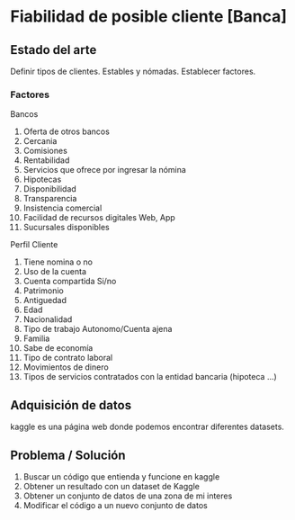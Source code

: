 # Fiabilidad de posible cliente [Banca]

## Estado del arte
Definir tipos de clientes. Estables y nómadas. Establecer factores.
### Factores

Bancos
1. Oferta de otros bancos
2. Cercania
3. Comisiones
4. Rentabilidad
5. Servicios que ofrece por ingresar la nómina
6. Hipotecas
7. Disponibilidad
8. Transparencia
9. Insistencia comercial
10. Facilidad de recursos digitales Web, App
11. Sucursales disponibles

Perfil Cliente
1. Tiene nomina o no
2. Uso de la cuenta
3. Cuenta compartida Si/no
4. Patrimonio
5. Antiguedad
6. Edad
7. Nacionalidad
8. Tipo de trabajo Autonomo/Cuenta ajena
9. Familia
10. Sabe de economía
11. Tipo de contrato laboral
12. Movimientos de dinero
13. Tipos de servicios contratados con la entidad bancaria (hipoteca ...)

## Adquisición de datos
kaggle es una página web donde podemos encontrar diferentes datasets.

## Problema / Solución
1. Buscar un código que entienda y funcione en kaggle
2. Obtener un resultado con un dataset de Kaggle
3. Obtener un conjunto de datos de una zona de mi interes
4. Modificar el código a un nuevo conjunto de datos

